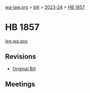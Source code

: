 [wa-law.org](/) > [bill](/bill/) > [2023-24](/bill/2023-24/) > [HB 1857](/bill/2023-24/hb/1857/)

# HB 1857
[leg.wa.gov](https://app.leg.wa.gov/billsummary?BillNumber=1857&Year=2023&Initiative=false)

## Revisions
* [Original Bill](1/)

## Meetings